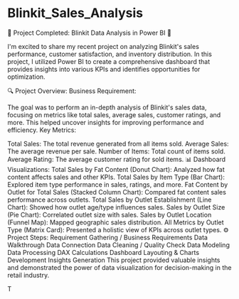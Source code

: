 # Blinkit_Sales_Analysis
🚀 Project Completed: Blinkit Data Analysis in Power BI 🚀

I'm excited to share my recent project on analyzing Blinkit's sales performance, customer satisfaction, and inventory distribution. In this project, I utilized Power BI to create a comprehensive dashboard that provides insights into various KPIs and identifies opportunities for optimization.

🔍 Project Overview:
Business Requirement:

The goal was to perform an in-depth analysis of Blinkit's sales data, focusing on metrics like total sales, average sales, customer ratings, and more. This helped uncover insights for improving performance and efficiency.
Key Metrics:

Total Sales: The total revenue generated from all items sold.
Average Sales: The average revenue per sale.
Number of Items: Total count of items sold.
Average Rating: The average customer rating for sold items.
📊 Dashboard Visualizations:
Total Sales by Fat Content (Donut Chart): Analyzed how fat content affects sales and other KPIs.
Total Sales by Item Type (Bar Chart): Explored item type performance in sales, ratings, and more.
Fat Content by Outlet for Total Sales (Stacked Column Chart): Compared fat content sales performance across outlets.
Total Sales by Outlet Establishment (Line Chart): Showed how outlet age/type influences sales.
Sales by Outlet Size (Pie Chart): Correlated outlet size with sales.
Sales by Outlet Location (Funnel Map): Mapped geographic sales distribution.
All Metrics by Outlet Type (Matrix Card): Presented a holistic view of KPIs across outlet types.
⚙️ Project Steps:
Requirement Gathering / Business Requirements
Data Walkthrough
Data Connection
Data Cleaning / Quality Check
Data Modeling
Data Processing
DAX Calculations
Dashboard Layouting & Charts Development
Insights Generation
This project provided valuable insights and demonstrated the power of data visualization for decision-making in the retail industry. 


T
